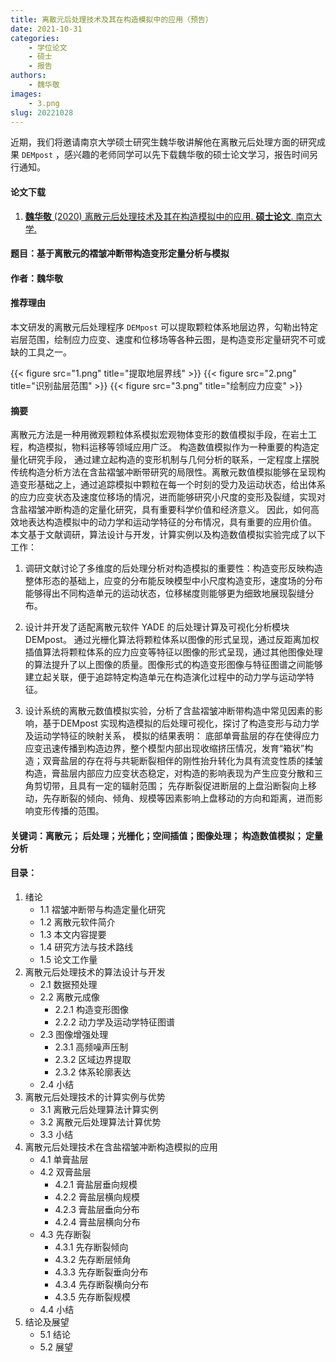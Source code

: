 ```yaml
---
title: 离散元后处理技术及其在构造模拟中的应用（预告）
date: 2021-10-31
categories:
    - 学位论文
    - 硕士
    - 报告
authors:
    - 魏华敬
images:
    - 3.png
slug: 20221028
---
```


近期，我们将邀请南京大学硕士研究生魏华敬讲解他在离散元后处理方面的研究成果 `DEMpost` ，感兴趣的老师同学可以先下载魏华敬的硕士论文学习，报告时间另行通知。
#### 论文下载

1. [**魏华敬** (2020) 离散元后处理技术及其在构造模拟中的应用. **硕士论文**. 南京大学.](https://kns.cnki.net/kcms/detail/detail.aspx?dbcode=CMFD&dbname=CMFDTEMP&filename=1021664929.nh&uniplatform=NZKPT&v=e5D04YZeOE6krJkFB%25mmd2BA6u8bMwzx%25mmd2FkyJjqC4HZrX6jLBHP44DVzv%25mmd2BkoQw0Xl8MjYl) 

#### 题目：基于离散元的褶皱冲断带构造变形定量分析与模拟
#### 作者：魏华敬
#### 推荐理由
本文研发的离散元后处理程序 `DEMpost` 可以提取颗粒体系地层边界，勾勒出特定岩层范围，绘制应力应变、速度和位移场等各种云图，是构造变形定量研究不可或缺的工具之一。

{{< figure src="1.png" title="提取地层界线" >}}
{{< figure src="2.png" title="识别盐层范围" >}}
{{< figure src="3.png" title="绘制应力应变" >}}

#### 摘要
离散元方法是一种用微观颗粒体系模拟宏观物体变形的数值模拟手段，在岩土工程，构造模拟，物料运移等领域应用广泛。 构造数值模拟作为一种重要的构造定量化研究手段， 通过建立起构造的变形机制与几何分析的联系，一定程度上摆脱传统构造分析方法在含盐褶皱冲断带研究的局限性。离散元数值模拟能够在呈现构造变形基础之上，通过追踪模拟中颗粒在每一个时刻的受力及运动状态，给出体系的应力应变状态及速度位移场的情况，进而能够研究小尺度的变形及裂缝，实现对含盐褶皱冲断构造的定量化研究，具有重要科学价值和经济意义。 因此，如何高效地表达构造模拟中的动力学和运动学特征的分布情况，具有重要的应用价值。 本文基于文献调研，算法设计与开发，计算实例以及构造数值模拟实验完成了以下工作：

1. 调研文献讨论了多维度的后处理分析对构造模拟的重要性：构造变形反映构造整体形态的基础上，应变的分布能反映模型中小尺度构造变形，速度场的分布能够得出不同构造单元的运动状态，位移梯度则能够更为细致地展现裂缝分布。

2. 设计并开发了适配离散元软件 YADE 的后处理计算及可视化分析模块 DEMpost。 通过光栅化算法将颗粒体系以图像的形式呈现，通过反距离加权插值算法将颗粒体系的应力应变等特征以图像的形式呈现，通过其他图像处理的算法提升了以上图像的质量。图像形式的构造变形图像与特征图谱之间能够建立起关联，便于追踪特定构造单元在构造演化过程中的动力学与运动学特征。

3. 设计系统的离散元数值模拟实验，分析了含盐褶皱冲断带构造中常见因素的影响，基于DEMpost 实现构造模拟的后处理可视化，探讨了构造变形与动力学及运动学特征的映射关系， 模拟的结果表明： 底部单膏盐层的存在使得应力应变迅速传播到构造边界，整个模型内部出现收缩挤压情况，发育“箱状”构造；双膏盐层的存在将与共轭断裂相伴的刚性抬升转化为具有流变性质的揉皱构造，膏盐层内部应力应变状态稳定，对构造的影响表现为产生应变分散和三角剪切带，且具有一定的辐射范围； 先存断裂促进断层的上盘沿断裂向上移动，先存断裂的倾向、倾角、规模等因素影响上盘移动的方向和距离，进而影响变形传播的范围。

#### 关键词：离散元； 后处理；光栅化；空间插值；图像处理； 构造数值模拟； 定量分析
#### 目录：

1. 绪论 
    + 1.1 褶皱冲断带与构造定量化研究 
    + 1.2 离散元软件简介
    + 1.3 本文内容提要
    + 1.4 研究方法与技术路线
    + 1.5 论文工作量
2. 离散元后处理技术的算法设计与开发
    + 2.1 数据预处理
    + 2.2 离散元成像
        - 2.2.1 构造变形图像
        - 2.2.2 动力学及运动学特征图谱
    + 2.3 图像增强处理
        - 2.3.1 高频噪声压制
        - 2.3.2 区域边界提取
        - 2.3.2 体系轮廓表达
    + 2.4 小结
3. 离散元后处理技术的计算实例与优势
    + 3.1 离散元后处理算法计算实例
    + 3.2 离散元后处理算法计算优势
    + 3.3 小结
4. 离散元后处理技术在含盐褶皱冲断构造模拟的应用 
    + 4.1 单膏盐层 
    + 4.2 双膏盐层 
        - 4.2.1 膏盐层垂向规模
        - 4.2.2 膏盐层横向规模
        - 4.2.3 膏盐层垂向分布
        - 4.2.4 膏盐层横向分布
    + 4.3 先存断裂
        - 4.3.1 先存断裂倾向
        - 4.3.2 先存断层倾角
        - 4.3.3 先存断裂垂向分布
        - 4.3.4 先存断裂横向分布
        - 4.3.5 先存断裂规模
    + 4.4 小结
5. 结论及展望
    + 5.1 结论 
    + 5.2 展望 

